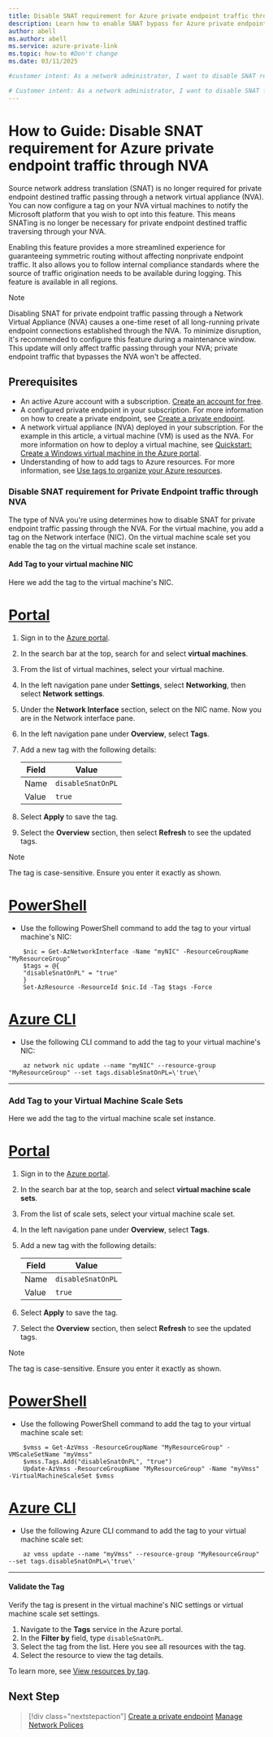 ```yaml
---
title: Disable SNAT requirement for Azure private endpoint traffic through NVA
description: Learn how to enable SNAT bypass for Azure private endpoint traffic passing through a network virtual appliance (NVA) in Azure.
author: abell
ms.author: abell
ms.service: azure-private-link
ms.topic: how-to #Don't change
ms.date: 03/11/2025

#customer intent: As a network administrator, I want to disable SNAT requirement for private endpoint traffic through NVA so that I can ensure symmetric routing and comply with internal logging standards.

# Customer intent: As a network administrator, I want to disable SNAT for private endpoint traffic through a network virtual appliance so that I can achieve symmetric routing and maintain compliance with internal logging requirements.
---
```


# How to Guide: Disable SNAT requirement for Azure private endpoint traffic through NVA

Source network address translation (SNAT) is no longer required for private endpoint destined traffic passing through a network virtual appliance (NVA). You can now configure a tag on your NVA virtual machines to notify the Microsoft platform that you wish to opt into this feature. This means SNATing is no longer be necessary for private endpoint destined traffic traversing through your NVA.

Enabling this feature provides a more streamlined experience for guaranteeing symmetric routing without affecting nonprivate endpoint traffic. It also allows you to follow internal compliance standards where the source of traffic origination needs to be available during logging. This feature is available in all regions.

> [!NOTE]
> Disabling SNAT for private endpoint traffic passing through a Network Virtual Appliance (NVA) causes a one-time reset of all long-running private endpoint connections established through the NVA. To minimize disruption, it's recommended to configure this feature during a maintenance window. This update will only affect traffic passing through your NVA; private endpoint traffic that bypasses the NVA won't be affected.

## Prerequisites

* An active Azure account with a subscription. [Create an account for free](https://azure.microsoft.com/pricing/purchase-options/azure-account?cid=msft_learn).
* A configured private endpoint in your subscription. For more information on how to create a private endpoint, see [Create a private endpoint](./create-private-endpoint-portal.md).
* A network virtual appliance (NVA) deployed in your subscription. For the example in this article, a virtual machine (VM) is used as the NVA. For more information on how to deploy a virtual machine, see [Quickstart: Create a Windows virtual machine in the Azure portal](/azure/virtual-machines/windows/quick-create-portal).
* Understanding of how to add tags to Azure resources. For more information, see [Use tags to organize your Azure resources](../azure-resource-manager/management/tag-resources.md).

### Disable SNAT requirement for Private Endpoint traffic through NVA

The type of NVA you're using determines how to disable SNAT for private endpoint traffic passing through the NVA. For the virtual machine, you add a tag on the Network interface (NIC). On the virtual machine scale set you enable the tag on the virtual machine scale set instance.

#### Add Tag to your virtual machine NIC

Here we add the tag to the virtual machine's NIC. 

# [Portal](#tab/vm-nic-portal)

1. Sign in to the [Azure portal](https://portal.azure.com).
1. In the search bar at the top, search for and select **virtual machines**.
1. From the list of virtual machines, select your virtual machine.
1. In the left navigation pane under **Settings**, select **Networking**, then select **Network settings**.
1. Under the **Network Interface** section, select on the NIC name. Now you are in the Network interface pane.
1. In the left navigation pane under **Overview**, select **Tags**.
1. Add a new tag with the following details:

   | Field | Value |
   |-------|-------|
   | Name  | `disableSnatOnPL` |
   | Value | `true` |

1. Select **Apply** to save the tag.
1. Select the **Overview** section, then select **Refresh** to see the updated tags.

> [!NOTE]
> The tag is case-sensitive. Ensure you enter it exactly as shown.

# [PowerShell](#tab/vm-nic-powershell)

* Use the following PowerShell command to add the tag to your virtual machine's NIC:

```azurepowershell-interactive
    $nic = Get-AzNetworkInterface -Name "myNIC" -ResourceGroupName "MyResourceGroup"
    $tags = @{
    "disableSnatOnPL" = "true"
    }
    Set-AzResource -ResourceId $nic.Id -Tag $tags -Force
```

# [Azure CLI](#tab/vm-nic-cli)

* Use the following CLI command to add the tag to your virtual machine's NIC:

```azurecli-interactive
    az network nic update --name "myNIC" --resource-group "MyResourceGroup" --set tags.disableSnatOnPL=\'true\'
```
---

### Add Tag to your Virtual Machine Scale Sets

Here we add the tag to the virtual machine scale set instance. 

# [Portal](#tab/vmss-portal)  

1. Sign in to the [Azure portal](https://portal.azure.com).
1. In the search bar at the top, search and select **virtual machine scale sets**.
1. From the list of scale sets, select your virtual machine scale set.
1. In the left navigation pane under **Overview**, select **Tags**.
1. Add a new tag with the following details:

   | Field | Value |
   |-------|-------|
   | Name  | `disableSnatOnPL` |
   | Value | `true` |

1. Select **Apply** to save the tag.
1. Select the **Overview** section, then select **Refresh** to see the updated tags.

> [!NOTE]
> The tag is case-sensitive. Ensure you enter it exactly as shown.

# [PowerShell](#tab/vmss-powershell) 

* Use the following PowerShell command to add the tag to your virtual machine scale set:

```azurepowershell-interactive
    $vmss = Get-AzVmss -ResourceGroupName "MyResourceGroup" -VMScaleSetName "myVmss"
    $vmss.Tags.Add("disableSnatOnPL", "true")
    Update-AzVmss -ResourceGroupName "MyResourceGroup" -Name "myVmss" -VirtualMachineScaleSet $vmss
```

# [Azure CLI](#tab/vmss-cli) 

* Use the following Azure CLI command to add the tag to your virtual machine scale set:

```azurecli-interactive
    az vmss update --name "myVmss" --resource-group "MyResourceGroup" --set tags.disableSnatOnPL=\'true\'
```
---

#### Validate the Tag

Verify the tag is present in the virtual machine's NIC settings or virtual machine scale set settings.

1. Navigate to the **Tags** service in the Azure portal.
1. In the **Filter by** field, type `disableSnatOnPL`.
1. Select the tag from the list. Here you see all resources with the tag.
1. Select the resource to view the tag details.

To learn more, see [View resources by tag](../azure-resource-manager/management/tag-resources-portal.md#view-resources-by-tag).

## Next Step

> [!div class="nextstepaction"]
> [Create a private endpoint](./create-private-endpoint-portal.md)
> [Manage Network Polices](./disable-private-endpoint-network-policy.md)